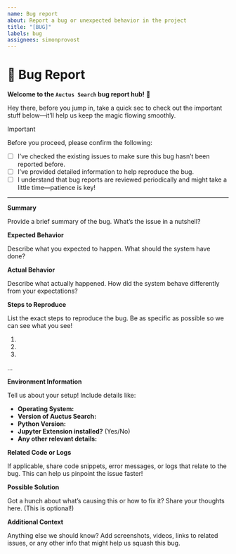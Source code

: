 ```yaml
---
name: Bug report
about: Report a bug or unexpected behavior in the project
title: "[BUG]"
labels: bug
assignees: simonprovost
---
```


# 🐛 Bug Report

**Welcome to the `Auctus Search` bug report hub!** 🎉

Hey there, before you jump in, take a quick sec to check out the important stuff below—it’ll help us keep the magic flowing smoothly.

> [!IMPORTANT]  
> Before you proceed, please confirm the following:  
> - [ ] I’ve checked the existing issues to make sure this bug hasn’t been reported before.  
> - [ ] I’ve provided detailed information to help reproduce the bug.  
> - [ ] I understand that bug reports are reviewed periodically and might take a little time—patience is key!

---

**Summary**

Provide a brief summary of the bug. What’s the issue in a nutshell?

**Expected Behavior**

Describe what you expected to happen. What should the system have done?

**Actual Behavior**

Describe what actually happened. How did the system behave differently from your expectations?

**Steps to Reproduce**

List the exact steps to reproduce the bug. Be as specific as possible so we can see what you see!  

1.  
2.  
3.  
...  

**Environment Information**

Tell us about your setup! Include details like:  
- **Operating System:**  
- **Version of Auctus Search:**  
- **Python Version:**
- **Jupyter Extension installed?** (Yes/No)
- **Any other relevant details:**  

**Related Code or Logs**

If applicable, share code snippets, error messages, or logs that relate to the bug. This can help us pinpoint the issue faster!  

**Possible Solution**

Got a hunch about what’s causing this or how to fix it? Share your thoughts here. (This is optional!)  

**Additional Context**

Anything else we should know? Add screenshots, videos, links to related issues, or any other info that might help us squash this bug.